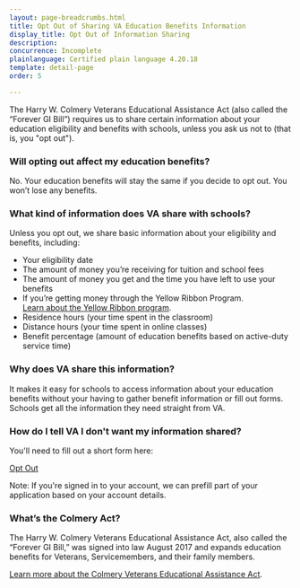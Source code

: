 ```yaml
---
layout: page-breadcrumbs.html
title: Opt Out of Sharing VA Education Benefits Information
display_title: Opt Out of Information Sharing
description: 
concurrence: Incomplete
plainlanguage: Certified plain language 4.20.18 
template: detail-page
order: 5 	

---
```



The Harry W. Colmery Veterans Educational Assistance Act (also called the “Forever GI Bill”) requires us to share certain information about your education eligibility and benefits with schools, unless you ask us not to (that is, you "opt out").
  
### Will opting out affect my education benefits?

No. Your education benefits will stay the same if you decide to opt out. You won’t lose any benefits.

### What kind of information does VA share with schools?

Unless you opt out, we share basic information about your eligibility and benefits, including:
- Your eligibility date 
- The amount of money you’re receiving for tuition and school fees
- The amount of money you get and the time you have left to use your benefits
- If you’re getting money through the Yellow Ribbon Program.  
[Learn about the Yellow Ribbon program](/education/gi-bill/yellow-ribbon/).
- Residence hours (your time spent in the classroom)
- Distance hours (your time spent in online classes)
- Benefit percentage (amount of education benefits based on active-duty service time)

### Why does VA share this information?

It makes it easy for schools to access information about your education benefits without your having to gather benefit information or fill out forms. Schools get all the information they need straight from VA. 

### How do I tell VA I don't want my information shared?

You'll need to fill out a short form here: 

<a class="usa-button-primary va-button-primary" href="/education/opt-out-information-sharing/opt-out-form-0993/">Opt Out</a>

Note: If you're signed in to your account, we can prefill part of your application based on your account details.

### What’s the Colmery Act? 
The Harry W. Colmery Veterans Educational Assistance Act, also called the “Forever GI Bill,” was signed into law August 2017 and expands education benefits for Veterans, Servicemembers, and their family members.

[Learn more about the Colmery Veterans Educational Assistance Act](https://www.benefits.va.gov/GIBILL/ForeverGIBill.asp).


